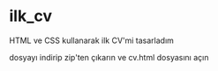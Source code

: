 # ilk_cv
HTML ve CSS kullanarak ilk CV'mi tasarladım


dosyayı indirip zip'ten çıkarın ve cv.html dosyasını açın
